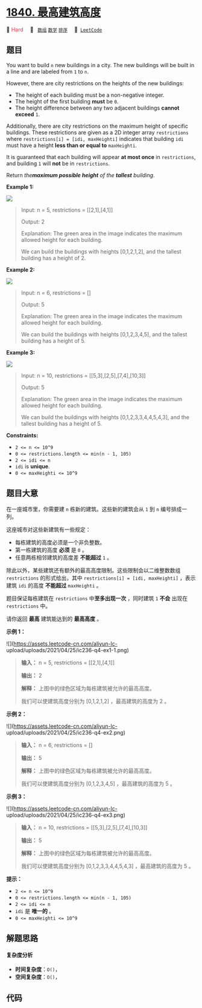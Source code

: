 # [1840. 最高建筑高度](https://leetcode.com/problems/maximum-building-height)

🔴 <font color=#ff334b>Hard</font>&emsp; 🔖&ensp; [`数组`](/outline/tag/array.md) [`数学`](/outline/tag/math.md) [`排序`](/outline/tag/sorting.md)&emsp; 🔗&ensp;[`LeetCode`](https://leetcode.com/problems/maximum-building-height)

## 题目

You want to build `n` new buildings in a city. The new buildings will be built
in a line and are labeled from `1` to `n`.

However, there are city restrictions on the heights of the new buildings:

  * The height of each building must be a non-negative integer.
  * The height of the first building **must** be `0`.
  * The height difference between any two adjacent buildings **cannot exceed** `1`.

Additionally, there are city restrictions on the maximum height of specific
buildings. These restrictions are given as a 2D integer array `restrictions`
where `restrictions[i] = [idi, maxHeighti]` indicates that building `idi` must
have a height **less than or equal to** `maxHeighti`.

It is guaranteed that each building will appear **at most once** in
`restrictions`, and building `1` will **not** be in `restrictions`.

Return _the**maximum possible height** of the **tallest** building_.



**Example 1:**

![](https://assets.leetcode.com/uploads/2021/04/08/ic236-q4-ex1-1.png)

> Input: n = 5, restrictions = [[2,1],[4,1]]
> 
> Output: 2
> 
> Explanation: The green area in the image indicates the maximum allowed height for each building.
> 
> We can build the buildings with heights [0,1,2,1,2], and the tallest building has a height of 2.

**Example 2:**

![](https://assets.leetcode.com/uploads/2021/04/08/ic236-q4-ex2.png)

> Input: n = 6, restrictions = []
> 
> Output: 5
> 
> Explanation: The green area in the image indicates the maximum allowed height for each building.
> 
> We can build the buildings with heights [0,1,2,3,4,5], and the tallest building has a height of 5.

**Example 3:**

![](https://assets.leetcode.com/uploads/2021/04/08/ic236-q4-ex3.png)

> Input: n = 10, restrictions = [[5,3],[2,5],[7,4],[10,3]]
> 
> Output: 5
> 
> Explanation: The green area in the image indicates the maximum allowed height for each building.
> 
> We can build the buildings with heights [0,1,2,3,3,4,4,5,4,3], and the tallest building has a height of 5.

**Constraints:**

  * `2 <= n <= 10^9`
  * `0 <= restrictions.length <= min(n - 1, 105)`
  * `2 <= idi <= n`
  * `idi` is **unique**.
  * `0 <= maxHeighti <= 10^9`


## 题目大意

在一座城市里，你需要建 `n` 栋新的建筑。这些新的建筑会从 `1` 到 `n` 编号排成一列。

这座城市对这些新建筑有一些规定：

  * 每栋建筑的高度必须是一个非负整数。
  * 第一栋建筑的高度 **必须** 是 `0` 。
  * 任意两栋相邻建筑的高度差 **不能超过** `1` 。

除此以外，某些建筑还有额外的最高高度限制。这些限制会以二维整数数组 `restrictions` 的形式给出，其中 `restrictions[i] =
[idi, maxHeighti]` ，表示建筑 `idi` 的高度 **不能超过** `maxHeighti` 。

题目保证每栋建筑在 `restrictions` 中**至多出现一次** ，同时建筑 `1` **不会** 出现在 `restrictions` 中。

请你返回 **最高** 建筑能达到的 **最高高度** 。

**示例 1：**

![](https://assets.leetcode-cn.com/aliyun-lc-
upload/uploads/2021/04/25/ic236-q4-ex1-1.png)

> 
> 
> 
> 
> 
> **输入：** n = 5, restrictions = [[2,1],[4,1]]
> 
> **输出：** 2
> 
> **解释：** 上图中的绿色区域为每栋建筑被允许的最高高度。
> 
> 我们可以使建筑高度分别为 [0,1,2,1,2] ，最高建筑的高度为 2 。

**示例 2：**

![](https://assets.leetcode-cn.com/aliyun-lc-
upload/uploads/2021/04/25/ic236-q4-ex2.png)

> 
> 
> 
> 
> 
> **输入：** n = 6, restrictions = []
> 
> **输出：** 5
> 
> **解释：** 上图中的绿色区域为每栋建筑被允许的最高高度。
> 
> 我们可以使建筑高度分别为 [0,1,2,3,4,5] ，最高建筑的高度为 5 。
> 
> 

**示例 3：**

![](https://assets.leetcode-cn.com/aliyun-lc-
upload/uploads/2021/04/25/ic236-q4-ex3.png)

> 
> 
> 
> 
> 
> **输入：** n = 10, restrictions = [[5,3],[2,5],[7,4],[10,3]]
> 
> **输出：** 5
> 
> **解释：** 上图中的绿色区域为每栋建筑被允许的最高高度。
> 
> 我们可以使建筑高度分别为 [0,1,2,3,3,4,4,5,4,3] ，最高建筑的高度为 5 。
> 
> 

**提示：**

  * `2 <= n <= 10^9`
  * `0 <= restrictions.length <= min(n - 1, 105)`
  * `2 <= idi <= n`
  * `idi` 是 **唯一的** 。
  * `0 <= maxHeighti <= 10^9`


## 解题思路

#### 复杂度分析

- **时间复杂度**：`O()`，
- **空间复杂度**：`O()`，

## 代码

```javascript

```